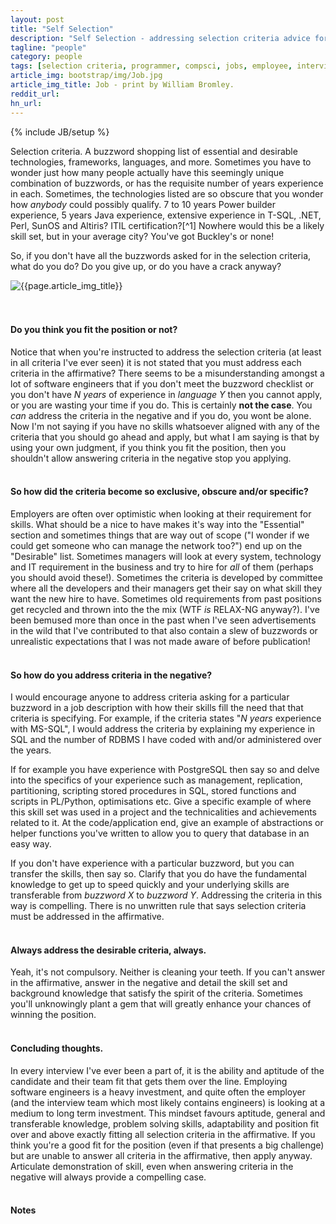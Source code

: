 ```yaml
---
layout: post
title: "Self Selection"
description: "Self Selection - addressing selection criteria advice for programmers"
tagline: "people"
category: people
tags: [selection criteria, programmer, compsci, jobs, employee, interview, management, career]
article_img: bootstrap/img/Job.jpg
article_img_title: Job - print by William Bromley.
reddit_url:
hn_url:
---
```

{% include JB/setup %}
<div class="intro">
  <div class="intro-txt">
  <p>
    Selection criteria. A buzzword shopping list of essential and desirable technologies, frameworks, languages, and more. Sometimes you have to wonder just how many people actually have this seemingly unique combination of buzzwords, or has the requisite number of years experience in each. Sometimes, the technologies listed are so obscure that you wonder how <i>anybody</i> could possibly qualify. 7 to 10 years Power builder experience, 5 years Java experience, extensive experience in T-SQL, .NET, Perl, SunOS and Altiris? ITIL certification?<span markdown="span">[^1]</span> Nowhere would this be a likely skill set, but in your average city? You've got Buckley's or none!
  </p>
  <p>
  So, if you don't have all the buzzwords asked for in the selection criteria, what do you do? Do you give up, or do you have a crack anyway?
  </p>
  </div>
<div class="intro-img-border">
<div class="intro-img-bevel">
<div class="intro-img">
<img class="article-image" title="{{page.article_img_title}}" src="{{ASSET_PATH}}/{{page.article_img}}"/>
</div>
</div>
</div>
</div>
<br/>
<br/>

#### Do you think you fit the position or not?
Notice that when you're instructed to address the selection criteria (at least in all criteria I've ever seen) it is not stated that you must address each criteria in the affirmative? There seems to be a misunderstanding amongst a lot of software engineers that if you don't meet the buzzword checklist or you don't have _N years_ of experience in _language Y_ then you cannot apply, or you are wasting your time if you do. This is certainly **not the case**. You _can_ address the criteria in the negative and if you do, you wont be alone. Now I'm not saying if you have no skills whatsoever aligned with any of the criteria that you should go ahead and apply, but what I am saying is that by using your own judgment, if you think you fit the position, then you shouldn't allow answering criteria in the negative stop you applying.
<br/>
<br/>

#### So how did the criteria become so exclusive, obscure and/or specific?
Employers are often over optimistic when looking at their requirement for skills. What should be a nice to have makes it's way into the "Essential" section and sometimes things that are way out of scope ("I wonder if we could get someone who can manage the network too?") end up on the "Desirable" list. Sometimes managers will look at every system, technology and IT requirement in the business and try to hire for _all_ of them (perhaps you should avoid these!). Sometimes the criteria is developed by committee where all the developers and their managers get their say on what skill they want the new hire to have. Sometimes old requirements from past positions get recycled and thrown into the the mix (WTF _is_ RELAX-NG anyway?). I've been bemused more than once in the past when I've seen advertisements in the wild that I've contributed to that also contain a slew of buzzwords or unrealistic expectations that I was not made aware of before publication!
<br/>
<br/>

#### So how do you address criteria in the negative?
I would encourage anyone to address criteria asking for a particular buzzword in a job description with how their skills fill the need that that criteria is specifying. For example, if the criteria states "_N years_ experience with MS-SQL", I would address the criteria by explaining my experience in SQL and the number of RDBMS I have coded with and/or administered over the years. 

If for example you have experience with PostgreSQL then say so and delve into the specifics of your experience such as management, replication, partitioning, scripting stored procedures in SQL, stored functions and scripts in PL/Python, optimisations etc. Give a specific example of where this skill set was used in a project and the technicalities and achievements related to it. At the code/application end, give an example of abstractions or helper functions you've written to allow you to query that database in an easy way. 

If you don't have experience with a particular buzzword, but you can transfer the skills, then say so. Clarify that you do have the fundamental knowledge to get up to speed quickly and your underlying skills are transferable from _buzzword X_ to _buzzword Y_. Addressing the criteria in this way is compelling. There is no unwritten rule that says selection criteria must be addressed in the affirmative. 
<br/>
<br/>

#### Always address the desirable criteria, always.
Yeah, it's not compulsory. Neither is cleaning your teeth. If you can't answer in the affirmative, answer in the negative and detail the skill set and background knowledge that satisfy the spirit of the criteria. Sometimes you'll unknowingly plant a gem that will greatly enhance your chances of winning the position.
<br/>
<br/>

#### Concluding thoughts.
In every interview I've ever been a part of, it is the ability and aptitude of the candidate and their team fit that gets them over the line. Employing software engineers is a heavy investment, and quite often the employer (and the interview team which most likely contains engineers) is looking at a medium to long term investment. This mindset favours aptitude, general and transferable knowledge, problem solving skills, adaptability and position fit over and above exactly fitting all selection criteria in the affirmative. If you think you're a good fit for the position (even if that presents a big challenge) but are unable to answer all criteria in the affirmative, then apply anyway. Articulate demonstration of skill, even when answering criteria in the negative will always provide a compelling case.
<br/>
<br/>

#### Notes
[^1]: This is actually very close to selection criteria I have seen at a former workplace. I wasn't trying to be ridiculous!

